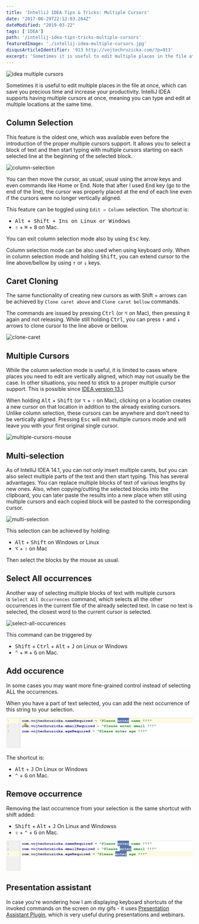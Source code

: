 ```yaml
---
title: 'IntelliJ IDEA Tips & Tricks: Multiple Cursors'
date: "2017-06-29T22:12:03.284Z"
dateModified: "2019-03-22"
tags: ['IDEA']
path: '/intellij-idea-tips-tricks-multiple-cursors'
featuredImage: './intellij-idea-multiple-cursors.jpg'
disqusArticleIdentifier: '913 http://vojtechruzicka.com/?p=913'
excerpt: 'Sometimes it is useful to edit multiple places in the file at once, which can save you precious time and increase your productivity. IntelliJ IDEA supports having multiple cursors at once, meaning you can type and edit at multiple locations at the same time.'
---
```

![idea multiple cursors](./intellij-idea-multiple-cursors.jpg)

Sometimes it is useful to edit multiple places in the file at once, which can save you precious time and increase your productivity. IntelliJ IDEA supports having multiple cursors at once, meaning you can type and edit at multiple locations at the same time.

## Column Selection

This feature is the oldest one, which was available even before the introduction of the proper multiple cursors support. It allows you to select a block of text and then start typing with multiple cursors starting on each selected line at the beginning of the selected block.

![column-selection](./column-selection.gif)

You can then move the cursor, as usual, usual using the arrow keys and even commands like Home or End. Note that after I used <kbd>End</kbd> key (go to the end of the line), the cursor was properly placed at the end of each line even if the cursors were no longer vertically aligned.

This feature can be toggled using `Edit → Column` selection. The shortcut is:  
- <kbd>Alt + <kbd>Shift</kbd> + <kbd>Ins</kbd> on Linux or Windows 
- <kbd>⇧</kbd> + <kbd>⌘</kbd> + <kbd>8</kbd> on Mac.

You can exit column selection mode also by using <kbd>Esc</kbd> key.

Column selection mode can be also used when using keyboard only. When in column selection mode and holding <kbd>Shift</kbd>, you can extend cursor to the line above/bellow by using <kbd>↑</kbd> or <kbd>↓</kbd> keys.

## Caret Cloning

The same functionality of creating new cursors as with Shift + arrows can be achieved by `Clone caret above` and `Clone caret bellow` commands.

The commands are issued by pressing <kbd>Ctrl</kbd> (or <kbd>⌥</kbd> on Mac), then pressing it again and not releasing. While still holding <kbd>Ctrl</kbd>, you can press <kbd>↑</kbd> and <kbd>↓</kbd> arrows to clone cursor to the line above or bellow.

![clone-caret](./clone-caret.gif)

## Multiple Cursors

While the column selection mode is useful, it is limited to cases where places you need to edit are vertically aligned, which may not usually be the case. In other situations, you need to stick to a proper multiple cursor support. This is possible since [IDEA version 13.1](https://blog.jetbrains.com/idea/2014/03/intellij-idea-13-1-rc-introduces-sublime-text-style-multiple-selections/).

When holding <kbd>Alt</kbd> + <kbd>Shift</kbd> (or <kbd>⌥</kbd> + <kbd>⇧</kbd> on Mac), clicking on a location creates a new cursor on that location in addition to the already existing cursors. Unlike column selection, these cursors can be anywhere and don't need to be vertically aligned. Pressing <kbd>Esc</kbd> will exit multiple cursors mode and will leave you with your first original single cursor.

![multiple-cursors-mouse](./multiple-cursors-mouse.gif)

## Multi-selection

As of IntelliJ IDEA 14.1, you can not only insert multiple carets, but you can also select multiple parts of the text and then start typing. This has several advantages. You can replace multiple blocks of text of various lengths by new ones. Also, when copying/cutting the selected blocks into the clipboard, you can later paste the results into a new place when still using multiple cursors and each copied block will be pasted to the corresponding cursor.

![multi-selection](./multi-selection.gif)

This selection can be achieved by holding:

 - <kbd>Alt</kbd> + <kbd>Shift</kbd> on Windows or Linux 
 - <kbd>⌥</kbd> + <kbd>⇧</kbd> on Mac
 
Then select the blocks by the mouse as usual. 

## Select All occurrences

Another way of selecting multiple blocks of text with multiple cursors is `Select All Occurrences` command, which selects all the other occurrences in the current file of the already selected text. In case no text is selected, the closest word to the current cursor is selected.

![select-all-occurences](./select-all-occurences.gif)

This command can be triggered by 
- <kbd>Shift</kbd> + <kbd>Ctrl</kbd> + <kbd>Alt</kbd> + <kbd>J</kbd> on Linux or Windows
- <kbd>⌃</kbd> + <kbd>⌘</kbd> + <kbd>G</kbd> on Mac.


## Add occurence
In some cases you may want more fine-grained control instead of selecting ALL the occurrences.

When you have a part of text selected, you can add the next occurrence of this string to your selection.
 
![Add occurence](./add-occurrence.gif)   

The shortcut is:
- <kbd>Alt</kbd> + <kbd>J</kbd> On Linux or Windows
- <kbd>⌃</kbd> + <kbd>G</kbd> on Mac.


## Remove occurrence
Removing the last occurrence from your selection is the same shortcut with shift added:
- <kbd>Shift</kbd> + <kbd>Alt</kbd> + <kbd>J</kbd> On Linux and Windowss
- <kbd>⇧</kbd> + <kbd>⌃</kbd> + <kbd>G</kbd> on Mac. 

![Remove occurence](./remove-occurrence.gif)  

## Presentation assistant
In case you're wondering how I am displaying keyboard shortcuts of the invoked commands on the screen on my gifs - it uses [Presentation Assistant Plugin](https://www.vojtechruzicka.com/intellij-idea-tips-tricks-presentations/), which is very useful during presentations and webinars.    